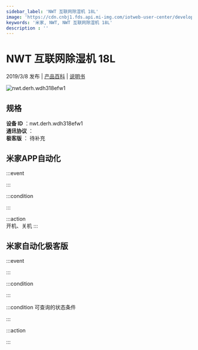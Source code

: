 ```yaml
---
sidebar_label: 'NWT 互联网除湿机 18L'
image: 'https://cdn.cnbj1.fds.api.mi-img.com/iotweb-user-center/developer_167904757845643wLk064.png?GalaxyAccessKeyId=AKVGLQWBOVIRQ3XLEW&Expires=9223372036854775807&Signature=FOqE9PO8c5vqpY73dRKY5Q7R3LA='
keywords: '米家, NWT, NWT 互联网除湿机 18L'
description : ''
---
```

# NWT 互联网除湿机 18L

2019/3/8 发布 | [产品百科](https://home.mi.com/webapp/content/baike/product/index.html?model=nwt.derh.wdh318efw1/) | [说明书](https://home.mi.com/views/introduction.html?model=nwt.derh.wdh318efw1&region=cn)

![nwt.derh.wdh318efw1](https://cdn.cnbj1.fds.api.mi-img.com/iotweb-user-center/developer_167904757845643wLk064.png?GalaxyAccessKeyId=AKVGLQWBOVIRQ3XLEW&Expires=9223372036854775807&Signature=FOqE9PO8c5vqpY73dRKY5Q7R3LA=)

## 规格  
> 
**设备 ID** ：nwt.derh.wdh318efw1  
**通讯协议** ：  
**极客版**  ： 待补充 


## 米家APP自动化  

:::event  

:::

:::condition  

:::

:::action   
开机、关机
:::

## 米家自动化极客版  

:::event  

:::

:::condition  

:::

:::condition 可查询的状态条件  

:::

:::action  

:::

        
